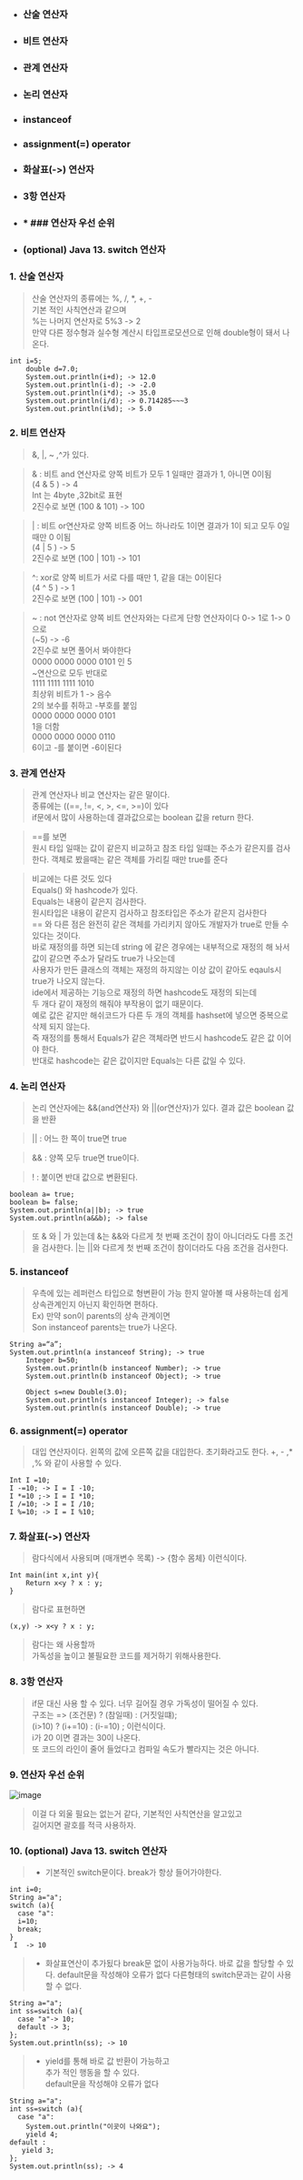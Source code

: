 * ### 산술 연산자
* ### 비트 연산자
* ### 관계 연산자
* ### 논리 연산자
* ### instanceof
* ### assignment(=) operator
* ### 화살표(->) 연산자
* ### 3항 연산자
* ### * ### 연산자 우선 순위
* ### (optional) Java 13. switch 연산자

### 1. 산술 연산자  
> 산술 연산자의 종류에는 %, /, *, +, -  
> 기본 적인 사칙연산과 같으며   
> %는 나머지 연산자로 5%3 -> 2   
> 만약 다른 정수형과 실수형 계산시 타입프로모션으로 인해 double형이 돼서 나온다.  

    int i=5;
		double d=7.0;
		System.out.println(i+d); -> 12.0
		System.out.println(i-d); -> -2.0
		System.out.println(i*d); -> 35.0
		System.out.println(i/d); -> 0.714285~~~3
		System.out.println(i%d); -> 5.0

### 2. 비트 연산자  
> &, |, ~ ,^가 있다.    

> & : 비트 and 연산자로 양쪽 비트가 모두 1 일때만 결과가 1, 아니면 0이됨  
> (4 & 5 ) -> 4  
> Int 는 4byte ,32bit로 표현  
> 2진수로 보면 (100 & 101) -> 100  

> | : 비트 or연산자로 양쪽 비트중 어느 하나라도 1이면 결과가 1이 되고 모두 0일때만 0 이됨  
> (4 | 5 ) -> 5  
> 2진수로 보면 (100 | 101) -> 101  

> ^: xor로 양쪽 비트가 서로 다를 때만 1, 같을 대는 0이된다  
> (4 ^ 5 ) -> 1  
> 2진수로 보면 (100 | 101) -> 001  

> ~ : not 연산자로 양쪽 비트 연산자와는 다르게 단항 연산자이다 0-> 1로 1-> 0으로  
> (~5) -> -6  
> 2진수로 보면 풀어서 봐야한다  
> 0000 0000 0000 0101 인 5  
> ~연산으로 모두 반대로  
> 1111 1111 1111 1010  
> 최상위 비트가 1 -> 음수  
> 2의 보수를 취하고 -부호를 붙임  
> 0000 0000 0000 0101  
> 1을 더함  
> 0000 0000 0000 0110  
> 6이고 -를 붙이면 -6이된다  

### 3. 관계 연산자
> 관계 연산자나 비교 연산자는 같은 말이다.  
> 종류에는 ((==, !=, <, >, <=, >=)이 있다  
> if문에서 많이 사용하는데 결과값으로는 boolean 값을 return 한다.  

> ==를 보면  
> 원시 타입 일때는 값이 같은지 비교하고 참조 타입 일떄는 주소가 같은지를 검사 한다. 객체로 봤을때는 같은 객체를 가리킬 때만 true를 준다  

> 비교에는 다른 것도 있다  
> Equals() 와 hashcode가 있다.  
> Equals는 내용이 같은지 검사한다.  
> 원시타입은 내용이 같은지 검사하고 참조타입은 주소가 같은지 검사한다  
> == 와 다른 점은 완전히 같은 객체를 가리키지 않아도 개발자가 true로 만들 수 있다는 것이다.  
> 바로 재정의를 하면 되는데 string 에 같은 경우에는 내부적으로 재정의 해 놔서 값이 같으면 주소가 달라도 true가 나오는데  
> 사용자가 만든 클래스의 객체는 재정의 하지않는 이상 값이 같아도 eqauls시 true가 나오지 않는다.  
> ide에서 제공하는 기능으로 재정의 하면 hashcode도 재정의 되는데  
> 두 개다 같이 재정의 해줘야 부작용이 없기 때문이다.  
> 예로 값은 같지만 해쉬코드가 다른 두 개의 객체를 hashset에 넣으면 중복으로 삭제 되지 않는다.  
> 즉 재정의를 통해서 Equals가 같은 객체라면 반드시 hashcode도 같은 값 이어야 한다.  
> 반대로 hashcode는 같은 값이지만 Equals는 다른 값일 수 있다.  

### 4. 논리 연산자
> 논리 연산자에는 &&(and연산자) 와 ||(or연산자)가 있다.
> 결과 값은 boolean 값을 반환

> || : 어느 한 쪽이 true면 true

> && : 양쪽 모두 true면 true이다.

> ! : 붙이면 반대 값으로 변환된다.  

    boolean a= true; 
    boolean b= false;
    System.out.println(a||b); -> true
    System.out.println(a&&b); -> false 

> 또 & 와 | 가 있는데 
> &는 &&와 다르게 첫 번째 조건이 참이 아니더라도 다름 조건을 검사한다.
> |는 ||와 다르게 첫 번째 조건이 참이더라도 다음 조건을 검사한다.



### 5. instanceof
> 우측에 있는 레퍼런스 타입으로 형변환이 가능 한지 알아볼 때 사용하는데 쉽게 상속관계인지 아닌지 확인하면 편하다.   
> Ex) 만약 son이 parents의 상속 관계이면   
> Son instanceof parents는 true가 나온다.  

    String a=“a”;  
    System.out.println(a instanceof String); -> true
		Integer b=50; 
		System.out.println(b instanceof Number); -> true
		System.out.println(b instanceof Object); -> true

		Object s=new Double(3.0);
		System.out.println(s instanceof Integer); -> false
		System.out.println(s instanceof Double); -> true


### 6. assignment(=) operator
>대입 연산자이다. 왼쪽의 값에 오른쪽 값을 대입한다. 초기화라고도 한다. +, - ,* ,% 와 같이 사용할 수 있다.  

    Int I =10;  
    I -=10; -> I = I -10;
    I *=10 ;-> I = I *10;
    I /=10; -> I = I /10;
    I %=10; -> I = I %10;


### 7. 화살표(->) 연산자
> 람다식에서 사용되며
> (매개변수 목록) -> {함수 몸체} 이런식이다.
  
    Int main(int x,int y){
	    Return x<y ? x : y; 
    }
> 람다로 표현하면  
    
    (x,y) -> x<y ? x : y;


> 람다는 왜 사용할까  
> 가독성을 높이고 불필요한 코드를 제거하기 위해사용한다. 

### 8. 3항 연산자
> if문 대신 사용 할 수 있다. 너무 길어질 경우 가독성이 떨어질 수 있다.  
> 구조는 =>   (조건문) ? (참일때) : (거짓일떄);  
> (i>10) ? (i+=10) : (i-=10) ;  이런식이다.  
> i가 20 이면 결과는 30이 나온다.  
> 또 코드의 라인이 줄어 들었다고 컴파일 속도가 빨라지는 것은 아니다.  

### 9. 연산자 우선 순위  
![image](https://user-images.githubusercontent.com/60220562/100412804-f48e1500-30b8-11eb-9686-1f204d2a0c70.png)  
> 이걸 다 외울 필요는 없는거 같다, 기본적인 사칙연산을 알고있고  
> 길어지면 괄호를  적극 사용하자.

### 10. (optional) Java 13. switch 연산자

> * 기본적인 switch문이다. break가 항상 들어가야한다.  

    int i=0;
    String a="a";
    switch (a){
      case "a":
      i=10;
      break;
    }
     I  -> 10

> * 화살표연산이 추가됬다 break문 없이 사용가능하다.
> 바로 값을 할당할 수 있다.
> default문을 작성해야 오류가 없다
> 다른형태의 switch문과는 같이 사용할 수 없다.

    String a="a";
    int ss=switch (a){
      case "a"-> 10;
      default -> 3;
    };
    System.out.println(ss); -> 10


> * yield를 통해 바로 값 반환이 가능하고  
> 추가 적인 행동을 할 수 있다.   
> default문을 작성해야 오류가 없다  

    String a="a";
    int ss=switch (a){
      case "a":
        System.out.println("이곳이 나와요");
        yield 4;
    default :
       yield 3;
    };
    System.out.println(ss); -> 4

